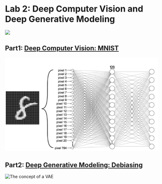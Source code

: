 # Lab 2: Deep Computer Vision and Deep Generative Modeling
<img src="https://i.ibb.co/BjLSRMM/ezgif-2-253dfd3f9097.gif" />


## Part1: [Deep Computer Vision: MNIST](https://github.com/Shahrullo/IntroToDeepLearning/blob/main/Lab2/Part1_MNIST.ipynb)
![MNIST](https://github.com/Shahrullo/IntroToDeepLearning/blob/main/Lab2/imgs/mnist.png)


## Part2: [Deep Generative Modeling: Debiasing](https://github.com/Shahrullo/IntroToDeepLearning/blob/main/Lab2/Part2_Debiasing.ipynb)

![The concept of a VAE](https://i.ibb.co/3s4S6Gc/vae.jpg)
